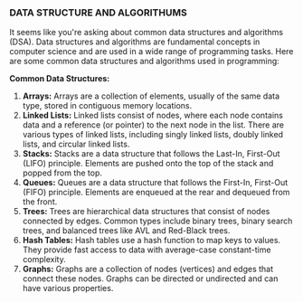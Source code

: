 ### DATA STRUCTURE AND ALGORITHUMS
It seems like you're asking about common data structures and algorithms (DSA). Data structures and algorithms are fundamental concepts in computer science and are used in a wide range of programming tasks. Here are some common data structures and algorithms used in programming:

**Common Data Structures:**
1. **Arrays:** Arrays are a collection of elements, usually of the same data type, stored in contiguous memory locations.
2. **Linked Lists:** Linked lists consist of nodes, where each node contains data and a reference (or pointer) to the next node in the list. There are various types of linked lists, including singly linked lists, doubly linked lists, and circular linked lists.
3. **Stacks:** Stacks are a data structure that follows the Last-In, First-Out (LIFO) principle. Elements are pushed onto the top of the stack and popped from the top.
4. **Queues:** Queues are a data structure that follows the First-In, First-Out (FIFO) principle. Elements are enqueued at the rear and dequeued from the front.
5. **Trees:** Trees are hierarchical data structures that consist of nodes connected by edges. Common types include binary trees, binary search trees, and balanced trees like AVL and Red-Black trees.
6. **Hash Tables:** Hash tables use a hash function to map keys to values. They provide fast access to data with average-case constant-time complexity.
7. **Graphs:** Graphs are a collection of nodes (vertices) and edges that connect these nodes. Graphs can be directed or undirected and can have various properties.

